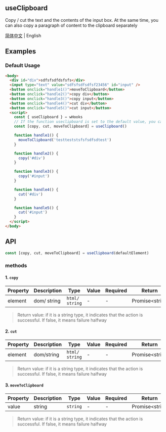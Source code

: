## useClipboard

Copy / cut the text and the contents of the input box. At the same time, you can also copy a paragraph of content to the clipboard separately

[简体中文](https://github.com/a572251465/w-hooks/blob/main/packages/src/useClipboard/index.zh-CN.md) | English

## Examples

### Default Usage

```html
<body>
  <div id="div">sdfsfsdfdsfsfs</div>
  <input type="text" value="sdfsfsdfsdfsf23456" id="input" />
  <button onclick="handle1()">moveToClipboard</button>
  <button onclick="handle2()">copy div</button>
  <button onclick="handle3()">copy input</button>
  <button onclick="handle4()">cut div</button>
  <button onclick="handle5()">cut input</button>
  <script>
    const { useClipboard } = wHooks
    // If the function useclipboard is set to the default value, you can call copy/ cut without passing parameters 
    const [copy, cut, moveToClipboard] = useClipboard()

    function handle1() {
      moveToClipboard('testteststsfsfsdfsdtest')
    }

    function handle2() {
      copy('#div')
    }

    function handle3() {
      copy('#input')
    }

    function handle4() {
      cut('#div')
    }

    function handle5() {
      cut('#input')
    }
  </script>
</body>
```

## API

```typescript
const [copy, cut, moveToClipboard] = useClipboard(defaultElement)
```

### methods

#### 1. `copy`

| Property | Description | Type     | Value | Required | Return |
| -------- |-------------| -------- | ----- | -------- | -------- |
| element | dom/ string | `html/ string` | -      | -    | Promise<string | boolean> |
> Return value: if it is a string type, it indicates that the action is successful. If false, it means failure halfway

#### 2. `cut`

| Property | Description | Type     | Value | Required | Return |
| -------- |-------------| -------- | ----- | -------- | -------- |
| element | dom/string  | `html/ string` | -      | -    | Promise<string | boolean> |
> Return value: if it is a string type, it indicates that the action is successful. If false, it means failure halfway


#### 3. `moveToClipboard`

| Property | Description | Type     | Value | Required | Return |
| -------- |-------------| -------- | ----- | -------- | -------- |
| value | string      | `string` | -      | -    | Promise<string | boolean> |
> Return value: if it is a string type, it indicates that the action is successful. If false, it means failure halfway
